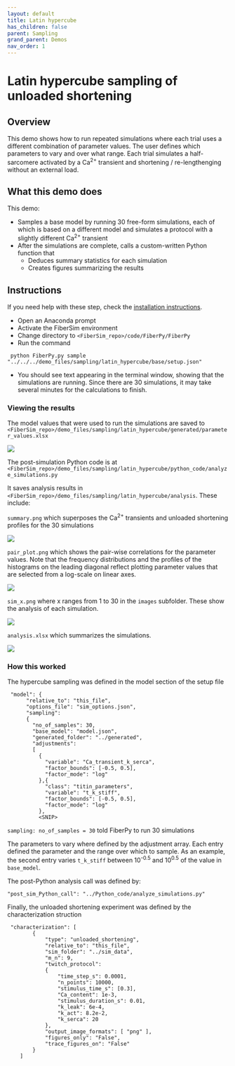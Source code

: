 ```yaml
---
layout: default
title: Latin hypercube
has_children: false
parent: Sampling
grand_parent: Demos
nav_order: 1
---
```


# Latin hypercube sampling of unloaded shortening

## Overview

This demo shows how to run repeated simulations where each trial uses a different combination of parameter values. The user defines which parameters to vary and over what range. Each trial simulates a half-sarcomere activated by a Ca<sup>2+</sup> transient and shortening / re-lengthenging without an external load.

## What this demo does

This demo:

+ Samples a base model by running 30 free-form simulations, each of which is based on a different model and simulates a protocol with a slightly different Ca<sup>2+</sup> transient
+ After the simulations are complete, calls a custom-written Python function that
  + Deduces summary statistics for each simulation
  + Creates figures summarizing the results

## Instructions

If you need help with these step, check the [installation instructions](../../../installation/installation.html).

+ Open an Anaconda prompt
+ Activate the FiberSim environment
+ Change directory to `<FiberSim_repo>/code/FiberPy/FiberPy`
+ Run the command
```
 python FiberPy.py sample "../../../demo_files/sampling/latin_hypercube/base/setup.json"
 ```

+ You should see text appearing in the terminal window, showing that the simulations are running. Since there are 30 simulations, it may take several minutes for the calculations to finish.

### Viewing the results

The model values that were used to run the simulations are saved to
`<FiberSim_repo>/demo_files/sampling/latin_hypercube/generated/parameter_values.xlsx`

<img src = "images/excel_model_values.png">

The post-simulation Python code is at `<FiberSim_repo>/demo_files/sampling/latin_hypercube/python_code/analyze_simulations.py`

It saves analysis results in `<FiberSim_repo>/demo_files/sampling/latin_hypercube/analysis`. These include:

`summary.png` which superposes the Ca<sup>2+</sup> transients and unloaded shortening profiles for the 30 simulations

<img src = "images/summary.png">

`pair_plot.png` which shows the pair-wise correlations for the parameter values. Note that the frequency distributions and the profiles of the histograms on the leading diagonal reflect plotting parameter values that are selected from a log-scale on linear axes.

<img src = "images/pair_plot.png">

`sim_x.png` where x ranges from 1 to 30 in the `images` subfolder. These show the analysis of each simulation.

<img src = "images/sim_1.png">

`analysis.xlsx` which summarizes the simulations.

<img src = "images/excel_analysis.png">


### How this worked

The hypercube sampling was defined in the model section of the setup file

```
 "model": {
      "relative_to": "this_file",
      "options_file": "sim_options.json",
      "sampling":
      {
        "no_of_samples": 30,
        "base_model": "model.json",
        "generated_folder": "../generated",
        "adjustments":
        [
          {
            "variable": "Ca_transient_k_serca",
            "factor_bounds": [-0.5, 0.5],
            "factor_mode": "log"
          },{
            "class": "titin_parameters",
            "variable": "t_k_stiff",
            "factor_bounds": [-0.5, 0.5],
            "factor_mode": "log"
          },
          <SNIP>
```

`sampling: no_of_samples = 30` told FiberPy to run 30 simulations

The parameters to vary where defined by the adjustment array. Each entry defined the parameter and the range over which to sample. As an example, the second entry varies `t_k_stiff` between 10<sup>-0.5</sup> and 10<sup>0.5</sup> of the value in `base_model`.

The post-Python analysis call was defined by:

```
"post_sim_Python_call": "../Python_code/analyze_simulations.py"
```

Finally, the unloaded shortening experiment was defined by the characterization struction

```
 "characterization": [
        {
            "type": "unloaded_shortening",
            "relative_to": "this_file",
            "sim_folder": "../sim_data",
            "m_n": 9,
            "twitch_protocol":
            {
                "time_step_s": 0.0001,
                "n_points": 10000,
                "stimulus_time_s": [0.3],
                "Ca_content": 1e-3,
                "stimulus_duration_s": 0.01,
                "k_leak": 6e-4,
                "k_act": 8.2e-2,
                "k_serca": 20
            },
            "output_image_formats": [ "png" ],
            "figures_only": "False",
            "trace_figures_on": "False"
        }
    ]
```
